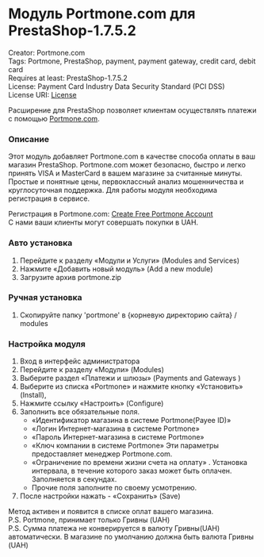 # Модуль Portmone.com для PrestaShop-1.7.5.2

Creator: Portmone.com    
Tags: Portmone, PrestaShop, payment, payment gateway, credit card, debit card    
Requires at least: PrestaShop-1.7.5.2    
License: Payment Card Industry Data Security Standard (PCI DSS)    
License URI: [License](https://www.portmone.com.ua/r3/uk/security/) 

Расширение для PrestaShop позволяет клиентам осуществлять платежи с помощью [Portmone.com](https://www.portmone.com.ua/r3/).
 
### Описание
Этот модуль добавляет Portmone.com в качестве способа оплаты в ваш магазин PrestaShop. 
Portmone.com может безопасно, быстро и легко принять VISA и MasterCard в вашем магазине за считанные минуты.
Простые и понятные цены, первоклассный анализ мошенничества и круглосуточная поддержка.
Для работы модуля необходима регистрация в сервисе.

Регистрация в Portmone.com: [Create Free Portmone Account](https://business.portmone.com.ua/signup )    
С нами ваши клиенты могут совершать покупки в UAH.

### Авто установка
1. Перейдите к разделу «Модули и Услуги» (Modules and Services)
2. Нажмите «Добавить новый модуль» (Add a new module)
3. Загрузите архив portmone.zip

### Ручная установка
1. Скопируйте папку 'portmone' в {корневую директорию сайта} / modules

### Настройка модуля
1. Вход в интерфейс администратора
2. Перейдите к разделу «Модули» (Modules)
3. Выберите раздел «Платежи и шлюзы» (Payments and Gateways )
4. Выберите из списка «Portmone» и нажмите кнопку «Установить» (Install),
5. Нажмите ссылку «Настроить» (Configure)
6. Заполнить все обязательные поля.
    - «Идентификатор магазина в системе Portmone(Payee ID)»    
    - «Логин Интернет-магазина в системе Portmone»      
    - «Пароль Интернет-магазина в системе Portmone»
    - «Ключ компании в системе Portmone»
    Эти параметры предоставляет менеджер Portmone.com. 
    - «Ограничение по времени жизни счета на оплату» . Установка интервала, в течение которого заказ может быть оплачен. Заполняется в секундах.
    - Прочие поля заполните по своему усмотрению.
7. После настройки нажать - «Сохранить» (Save)

Метод активен и появится в списке оплат вашего магазина.    
P.S. Portmone, принимает только Гривны (UAH)    
P.S. Сумма платежа не конверируется в валюту Гривны(UAH) автоматически. В магазине по умолчанию должна быть валюта Гривны (UAH)
